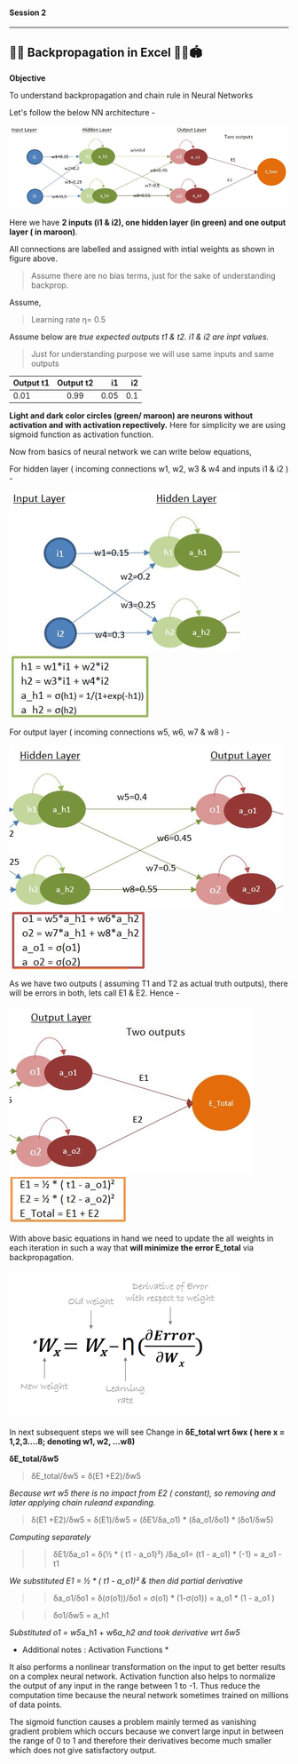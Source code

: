 #### Session 2
***
## 🏋️‍♀️ Backpropagation in Excel 🤽‍♀️🏟

**Objective**

To understand backpropagation and chain rule in Neural Networks

Let's follow the below NN architecture -

![plot](./images/NN_Architecture.JPG)

Here we have **2 inputs (i1 & i2), one hidden layer (in green) and one output layer ( in maroon)**.


All connections are labelled and assigned with intial weights as shown in figure above.
> Assume there are no bias terms, just for the sake of understanding backprop.


Assume,
> Learning rate η= 0.5 

Assume below are *true expected outputs t1 & t2. i1 & i2 are inpt values.*
> Just for understanding purpose we will use same inputs and same outputs 

| Output t1       | Output t2     | i1     | i2     |
| :-------------- | :-----------: | -----: |------: |
|  0.01           | 0.99          | 0.05   | 0.1    | 


**Light and dark color circles (green/ maroon) are neurons without activation and with activation repectively.** 
Here for simplicity we are using sigmoid function as activation function.

Now from basics of neural network we can write below equations,

For hidden layer ( incoming connections w1, w2, w3 & w4 and inputs i1 & i2 ) -

![plot](./images/inputH1.JPG) ![plot](./images/hiddenlayer1_eq.JPG) 

For output layer ( incoming connections w5, w6, w7 & w8 ) - 

![plot](./images/inputH2.JPG) ![plot](./images/outputlayer_eq.JPG)

As we have two outputs ( assuming T1 and T2 as actual truth outputs), there will be errors in both, 
lets call E1 & E2. Hence -

![plot](./images/inputH3.JPG) ![plot](./images/totalerror_eq.JPG)

With above basic equations in hand we need to update the all weights in each iteration in such a way that
**will minimize the error E_total** via backpropagation.

![plot](./images/updateWeights.png)

In next subsequent steps we will see Change in **δE_total wrt δwx ( here x = 1,2,3....8; denoting w1, w2, ...w8)**

**δE_total/δw5**
> δE_total/δw5 = δ(E1 +E2)/δw5

*Because wrt w5 there is no impact from E2 ( constant), so removing and later applying chain ruleand expanding.*

> δ(E1 +E2)/δw5 = δ(E1)/δw5 = (δE1/δa_o1) * (δa_o1/δo1) * (δo1/δw5)

*Computing separately*

>> δE1/δa_o1 = δ(½ * ( t1 - a_o1)²) /δa_o1= (t1 - a_o1) * (-1) = a_o1 - t1

*We substituted E1 = ½ * ( t1 - a_o1)² & then did partial derivative*

>> δa_o1/δo1 = δ(σ(o1))/δo1 = σ(o1) * (1-σ(o1)) = a_o1 * (1 - a_o1 )

>> δo1/δw5 = a_h1

*Substituted o1 = w5*a_h1 + w6*a_h2 and took derivative wrt δw5*





* Additional notes : Activation Functions *
 
It also performs a nonlinear transformation on the input to get better results on a complex neural network.
Activation function also helps to normalize the output of any input in the range between 1 to -1. Thus reduce the computation time because the neural network sometimes trained on millions of data points.

The sigmoid function causes a problem mainly termed as vanishing gradient problem which occurs because we convert large input in between the range of 0 to 1 and therefore their derivatives become much smaller which does not give satisfactory output.

